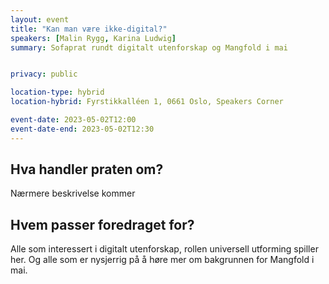 ```yaml
---
layout: event
title: "Kan man være ikke-digital?"
speakers: [Malin Rygg, Karina Ludwig]
summary: Sofaprat rundt digitalt utenforskap og Mangfold i mai


privacy: public

location-type: hybrid
location-hybrid: Fyrstikkalléen 1, 0661 Oslo, Speakers Corner

event-date: 2023-05-02T12:00
event-date-end: 2023-05-02T12:30
---
```

## Hva handler praten om?
Nærmere beskrivelse kommer 

## Hvem passer foredraget for? 
Alle som interessert i digitalt utenforskap, rollen universell utforming spiller her. Og alle som er nysjerrig på å høre mer om bakgrunnen for Mangfold i mai.
